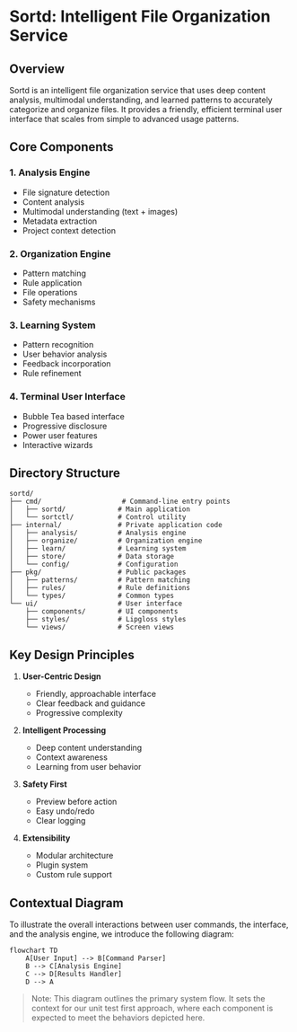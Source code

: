 # Sortd: Intelligent File Organization Service

## Overview
Sortd is an intelligent file organization service that uses deep content analysis, multimodal understanding, and learned patterns to accurately categorize and organize files. It provides a friendly, efficient terminal user interface that scales from simple to advanced usage patterns.

## Core Components

### 1. Analysis Engine
- File signature detection
- Content analysis
- Multimodal understanding (text + images)
- Metadata extraction
- Project context detection

### 2. Organization Engine
- Pattern matching
- Rule application
- File operations
- Safety mechanisms

### 3. Learning System
- Pattern recognition
- User behavior analysis
- Feedback incorporation
- Rule refinement

### 4. Terminal User Interface
- Bubble Tea based interface
- Progressive disclosure
- Power user features
- Interactive wizards

## Directory Structure
```
sortd/
├── cmd/                    # Command-line entry points
│   ├── sortd/             # Main application
│   └── sortctl/           # Control utility
├── internal/              # Private application code
│   ├── analysis/          # Analysis engine
│   ├── organize/          # Organization engine
│   ├── learn/             # Learning system
│   ├── store/             # Data storage
│   └── config/            # Configuration
├── pkg/                   # Public packages
│   ├── patterns/          # Pattern matching
│   ├── rules/             # Rule definitions
│   └── types/             # Common types
└── ui/                    # User interface
    ├── components/        # UI components
    ├── styles/            # Lipgloss styles
    └── views/             # Screen views
```

## Key Design Principles

1. **User-Centric Design**
   - Friendly, approachable interface
   - Clear feedback and guidance
   - Progressive complexity

2. **Intelligent Processing**
   - Deep content understanding
   - Context awareness
   - Learning from user behavior

3. **Safety First**
   - Preview before action
   - Easy undo/redo
   - Clear logging

4. **Extensibility**
   - Modular architecture
   - Plugin system
   - Custom rule support

## Contextual Diagram
To illustrate the overall interactions between user commands, the interface, and the analysis engine, we introduce the following diagram:

```mermaid
flowchart TD
    A[User Input] --> B[Command Parser]
    B --> C[Analysis Engine]
    C --> D[Results Handler]
    D --> A
```

> Note: This diagram outlines the primary system flow. It sets the context for our unit test first approach, where each component is expected to meet the behaviors depicted here.

